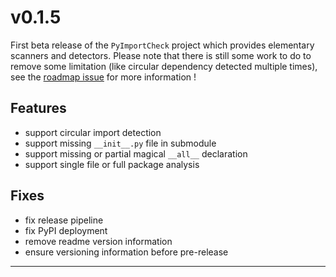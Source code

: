 # v0.1.5

First beta release of the `PyImportCheck` project which provides elementary scanners and detectors. Please note that there is still some work to do to remove some limitation (like circular dependency detected multiple times), see the [roadmap issue](https://github.com/YannMagnin/PyImportCheck/issues/1) for more information !

## Features

- support circular import detection
- support missing `__init__.py` file in submodule
- support missing or partial magical `__all__` declaration
- support single file or full package analysis

## Fixes

- fix release pipeline
- fix PyPI deployment
- remove readme version information
- ensure versioning information before pre-release

---
